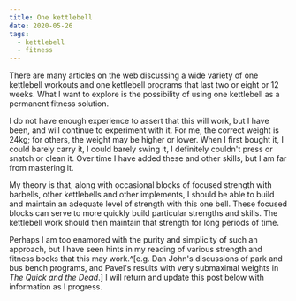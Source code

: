 ```yaml
---
title: One kettlebell
date: 2020-05-26
tags:
  - kettlebell
  - fitness
---
```


There are many articles on the web discussing a wide variety of one kettlebell workouts and one kettlebell programs that last two or eight or 12 weeks. What I want to explore is the possibility of using one kettlebell as a permanent fitness solution.

I do not have enough experience to assert that this will work, but I have been, and will continue to experiment with it. For me, the correct weight is 24kg; for others, the weight may be higher or lower. When I first bought it, I could barely carry it, I could barely swing it, I definitely couldn't press or snatch or clean it. Over time I have added these and other skills, but I am far from mastering it.

My theory is that, along with occasional blocks of focused strength with barbells, other kettlebells and other implements, I should be able to build and maintain an adequate level of strength with this one bell. These focused blocks can serve to more quickly build particular strengths and skills. The kettlebell work should then maintain that strength for long periods of time.

Perhaps I am too enamored with the purity and simplicity of such an approach, but I have seen hints in my reading of various strength and fitness books that this may work.^[e.g. Dan John's discussions of park and bus bench programs, and Pavel's results with very submaximal weights in *The Quick and the Dead*.] I will return and update this post below with information as I progress.